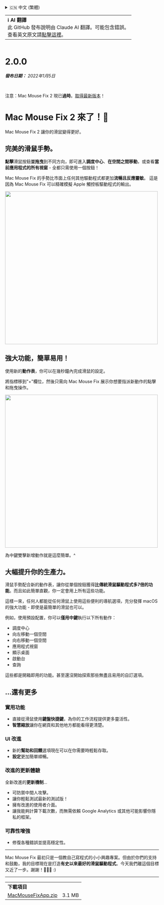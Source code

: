 <details>
<summary>🇨🇳 中文 (繁體)</summary>

[🇬🇧 English (GitHub)](https://github.com/noah-nuebling/mac-mouse-fix/releases/tag/2.0.0)\
[🇦🇩 Català](https://redirect.macmousefix.com/?target=mmf-release&tag=2.0.0&locale=ca)\
[🇩🇪 Deutsch](https://redirect.macmousefix.com/?target=mmf-release&tag=2.0.0&locale=de)\
[🇪🇸 Español](https://redirect.macmousefix.com/?target=mmf-release&tag=2.0.0&locale=es)\
[🇫🇷 Français](https://redirect.macmousefix.com/?target=mmf-release&tag=2.0.0&locale=fr)\
[🇮🇩 Indonesia](https://redirect.macmousefix.com/?target=mmf-release&tag=2.0.0&locale=id)\
[🇮🇹 Italiano](https://redirect.macmousefix.com/?target=mmf-release&tag=2.0.0&locale=it)\
[🇭🇺 Magyar](https://redirect.macmousefix.com/?target=mmf-release&tag=2.0.0&locale=hu)\
[🇳🇱 Nederlands](https://redirect.macmousefix.com/?target=mmf-release&tag=2.0.0&locale=nl)\
[🇵🇱 Polski](https://redirect.macmousefix.com/?target=mmf-release&tag=2.0.0&locale=pl)\
[🇧🇷 Português (Brasil)](https://redirect.macmousefix.com/?target=mmf-release&tag=2.0.0&locale=pt-BR)\
[🇵🇹 Português (Portugal)](https://redirect.macmousefix.com/?target=mmf-release&tag=2.0.0&locale=pt-PT)\
[🇷🇴 Română](https://redirect.macmousefix.com/?target=mmf-release&tag=2.0.0&locale=ro)\
[🇸🇪 Svenska](https://redirect.macmousefix.com/?target=mmf-release&tag=2.0.0&locale=sv)\
[🇻🇳 Tiếng Việt](https://redirect.macmousefix.com/?target=mmf-release&tag=2.0.0&locale=vi)\
[🇹🇷 Türkçe](https://redirect.macmousefix.com/?target=mmf-release&tag=2.0.0&locale=tr)\
[🇨🇿 Čeština](https://redirect.macmousefix.com/?target=mmf-release&tag=2.0.0&locale=cs)\
[🇬🇷 Ελληνικά](https://redirect.macmousefix.com/?target=mmf-release&tag=2.0.0&locale=el)\
[🇷🇺 Русский](https://redirect.macmousefix.com/?target=mmf-release&tag=2.0.0&locale=ru)\
[🇺🇦 Українська](https://redirect.macmousefix.com/?target=mmf-release&tag=2.0.0&locale=uk)\
[🇮🇱 עברית](https://redirect.macmousefix.com/?target=mmf-release&tag=2.0.0&locale=he)\
[🇸🇦 العربية](https://redirect.macmousefix.com/?target=mmf-release&tag=2.0.0&locale=ar)\
[🇮🇳 हिन्दी](https://redirect.macmousefix.com/?target=mmf-release&tag=2.0.0&locale=hi)\
[🇹🇭 ไทย](https://redirect.macmousefix.com/?target=mmf-release&tag=2.0.0&locale=th)\
[🇨🇳 中文 (简体)](https://redirect.macmousefix.com/?target=mmf-release&tag=2.0.0&locale=zh-Hans)\
**🇨🇳 中文 (繁體)**\
[🇭🇰 中文（香港)](https://redirect.macmousefix.com/?target=mmf-release&tag=2.0.0&locale=zh-HK)\
[🇯🇵 日本語](https://redirect.macmousefix.com/?target=mmf-release&tag=2.0.0&locale=ja)\
[🇰🇷 한국어](https://redirect.macmousefix.com/?target=mmf-release&tag=2.0.0&locale=ko)\
[Help translate Mac Mouse Fix to different languages!](https://github.com/noah-nuebling/mac-mouse-fix/discussions/731)
</details>
<table align=><td>
<b>ℹ️ AI 翻譯</b><br>
此 GitHub 發布說明由 Claude AI 翻譯。可能包含錯誤。<br>
查看英文原文請<a href="https://github.com/noah-nuebling/mac-mouse-fix/releases/tag/2.0.0">點擊這裡</a>。
</td></table>

<table></table>

# 2.0.0
***發布日期：** 2022年1月5日*

<br>

注意：Mac Mouse Fix 2 現已**過時**。[取得最新版本](https://github.com/noah-nuebling/mac-mouse-fix/releases)！

# Mac Mouse Fix 2 來了！🎉

Mac Mouse Fix 2 讓你的滑鼠變得更好。

## 完美的滑鼠手勢。

**點擊**滑鼠按鈕**並拖曳**到不同方向，即可進入**調度中心**、**在空間之間移動**，或查看**當前應用程式的所有視窗** - 全都只需使用一個按鈕！

Mac Mouse Fix 的手勢比市面上任何其他驅動程式都更加**流暢且反應靈敏**。
這是因為 Mac Mouse Fix 可以精確模擬 Apple 觸控板驅動程式的輸出。

<img width=500px src="https://user-images.githubusercontent.com/40808343/149643011-cc3311f1-af5c-453a-8206-2c6496d73d61.gif">

## 強大功能，簡單易用！

使用新的**動作表**，你可以在幾秒鐘內完成滑鼠的設定。

將指標移到"+"欄位，然後只需向 Mac Mouse Fix 展示你想要指派新動作的點擊和拖曳操作。

<img width=500px src="https://user-images.githubusercontent.com/40808343/149642392-d0e25cf9-b49b-4398-b2e9-af2e810c8594.gif">

為中鍵雙擊新增動作就是這麼簡單。^

## 大幅提升你的生產力。

滑鼠手勢配合新的動作表，讓你從單個按鈕獲得**比傳統滑鼠驅動程式多7倍的功能**。而且如此簡單直觀，你一定會用上所有這些功能。

這樣一來，任何人都能從任何滑鼠上使用這些便利的導航選項，充分發揮 macOS 的強大功能 - 即使是最簡單的滑鼠也可以。

例如，使用預設配置，你可以**僅用中鍵**執行以下所有動作：

- 調度中心
- 向左移動一個空間
- 向右移動一個空間
- 應用程式視窗
- 顯示桌面
- 啟動台
- 查詢

這些都是開箱即用的功能。甚至還沒開始探索那些無盡且易用的自訂選項。

## ...還有更多

### 實用功能

- 直接從滑鼠使用**鍵盤快捷鍵**，為你的工作流程提供更多靈活性。
- **智慧縮放**讓你在網頁和其他地方都能看得更清楚。

### UI 改進

- 新的**幫助和回饋**選項現在可以在你需要時輕鬆存取。
- **設定**更加簡單順暢。

### 改進的更新體驗

全新改進的**更新機制**...

- 可防禦中間人攻擊。
- 讓你輕鬆測試最新的測試版！
- 擁有改進的使用者介面。
- 讓我能夠計算下載次數，而無需依賴 Google Analytics 或其他可能影響你隱私的框架。

### 可靠性增強

- 修復各種錯誤並提高穩定性。

---

Mac Mouse Fix 最初只是一個教自己寫程式的小小興趣專案。但由於你們的支持和鼓勵，我的目標現在是打造**有史以來最好的滑鼠驅動程式**。今天我們離這個目標又近了一步。謝謝！🚀🚀🚀 :)

---

<table align="start">
<tr>
    <td colspan=2>
        <b>下載項目</b>
    </td>
</tr>
<tr>
    <td><a href="https://github.com/noah-nuebling/mac-mouse-fix/releases/download/2.0.0/MacMouseFixApp.zip">MacMouseFixApp.zip</a></td>
    <td>3.1 MB</td>
</tr>
</table>